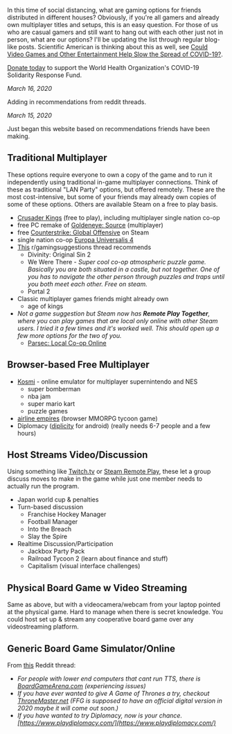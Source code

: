 In this time of social distancing, what are gaming options for friends distributed in different houses? Obviously, if you're all gamers and already own multiplayer titles and setups, this is an easy question. For those of us who are casual gamers and still want to hang out with each other just not in person, what are our options? I'll be updating the list through regular blog-like posts. Scientific American is thinking about this as well, see [Could Video Games and Other Entertainment Help Slow the Spread of COVID-19?](https://blogs.scientificamerican.com/observations/could-video-games-and-other-entertainment-help-slow-the-spread-of-covid-19/).

[Donate today](https://covid19responsefund.org/) to support the World Health Organization's COVID-19 Solidarity Response Fund.

*March 16, 2020*

Adding in recommendations from reddit threads.

*March 15, 2020*

Just began this website based on recommendations friends have been making.

## Traditional Multiplayer
These options require everyone to own a copy of the game and to run it independently using traditional in-game multiplayer connections. Think of these as traditional "LAN Party" options, but offered remotely. These are the most cost-intensive, but some of your friends may already own copies of some of these options. Others are available Steam on a free to play basis.
* [Crusader Kings](https://ck2.paradoxwikis.com/Multiplayer) (free to play), including multiplayer single nation co-op
* free PC remake of [Goldeneye: Source](https://geshl2.com/) (multiplayer)
* free [Counterstrike: Global Offensive](https://store.steampowered.com/app/730/CounterStrike_Global_Offensive/) on Steam
* single nation co-op [Europa Universalis 4](https://eu4.paradoxwikis.com/Multiplayer)
* [This](https://www.reddit.com/r/gamingsuggestions/comments/fgh88d/quarantine_online_gaming_with_girlfriend/) r/gamingsuggestions thread recommends
  * Divinity: Original Sin 2
  * We Were There - *Super cool co-op atmospheric puzzle game. Basically you are both situated in a castle, but not together. One of you has to navigate the other person through puzzles and traps until you both meet each other. Free on steam.*
  * Portal 2
* Classic multiplayer games friends might already own
  * age of kings
* *Not a game suggestion but Steam now has **Remote Play Together**, where you can play games that are local only online with other Steam users. I tried it a few times and it's worked well. This should open up a few more options for the two of you.*
  * [Parsec: Local Co-op Online ](https://parsecgaming.com/local-co-op-online/)

## Browser-based Free Multiplayer
* [Kosmi](https://kosmi.io/) - online emulator for multiplayer supernintendo and NES
  * super bomberman
  * nba jam
  * super mario kart
  * puzzle games
* [airline empires](http://www.airline-empires.com/index.php?/page/home.html) (browser MMORPG tycoon game)
* Diplomacy ([diplicity](https://play.google.com/store/apps/details?id=se.oort.diplicity) for android) (really needs 6-7 people and a few hours)

## Host Streams Video/Discussion
Using something like [Twitch.tv](https://www.howtogeek.com/183900/how-to-stream-a-pc-game-online-with-twitch-tv/) or [Steam Remote Play](https://store.steampowered.com/remoteplay), these let a group discuss moves to make in the game while just one member needs to actually run the program.
* Japan world cup & penalties
* Turn-based discussion
  * Franchise Hockey Manager
  * Football Manager
  * Into the Breach
  * Slay the Spire
* Realtime Discussion/Participation
  * Jackbox Party Pack
  * Railroad Tycoon 2 (learn about finance and stuff)
  * Capitalism (visual interface challenges)

## Physical Board Game w Video Streaming
Same as above, but with a videocamera/webcam from your laptop pointed at the physical game. Hard to manage when there is secret knowledge. You could host set up & stream any cooperative board game over any videostreaming platform.

## Generic Board Game Simulator/Online
From [this](https://www.reddit.com/r/boardgames/comments/fjqg5g/are_you_cancelling_your_game_nights/) Reddit thread:
* *For people with lower end computers that cant run TTS, there is [BoardGameArena.com](https://BoardGameArena.com) (experiencing issues)*
* *If you have ever wanted to give A Game of Thrones a try, checkout [ThroneMaster.net](https://ThroneMaster.net) (FFG is supposed to have an official digital version in 2020 maybe it will come out soon.)*
* *If you have wanted to try Diplomacy, now is your chance. [https://www.playdiplomacy.com/](https://www.playdiplomacy.com/)*
